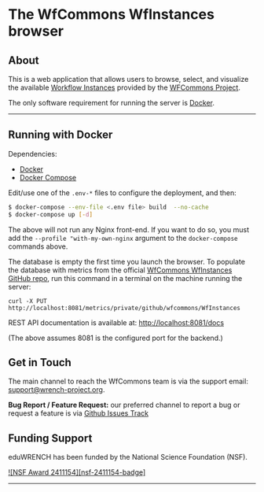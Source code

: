 # The WfCommons WfInstances browser

## About 

This is a web application that allows users to browse, select, and visualize
the available [Workflow
Instances](https://github.com/wfcommons/WfInstances) provided by the
[WFCommons Project](https://wfcommons.org).

The only software requirement for running the server is [Docker](https://docker.com). 

---

## Running with Docker

Dependencies:
- [Docker](https://docs.docker.com/install/)
- [Docker Compose](https://docs.docker.com/compose/install/)

Edit/use one of the `.env-*` files to configure the deployment, and then:

```bash
$ docker-compose --env-file <.env file> build  --no-cache
$ docker-compose up [-d]
```

The above will not run any Nginx front-end. If you want to do so, you must add the `--profile "with-my-own-nginx` argument to the `docker-compose` commands above.


The database is empty the first time you launch the browser. To populate the database with metrics from the official [WfCommons WfInstances GitHub repo](https://github.com/wfcommons/WfInstances), run this command in a terminal on the machine running the server:
```
curl -X PUT http://localhost:8081/metrics/private/github/wfcommons/WfInstances
```

REST API documentation is available at: [http://localhost:8081/docs](http://localhost:8081/docs)

(The above assumes 8081 is the configured port for the backend.)


## Get in Touch

The main channel to reach the WfCommons team is via the support email:
[support@wrench-project.org](mailto:support@wrench-project.org).

**Bug Report / Feature Request:** our preferred channel to report a bug or request a feature is via
[Github Issues Track](https://github.com/wfcommons/wfinstances-browser/issues)


## Funding Support

eduWRENCH has been funded by the National Science Foundation (NSF).

[![NSF Award 2411154][nsf-2411154-badge]][nsf-2411154-link]


[nsf-2411154-link]:           https://www.nsf.gov/awardsearch/showAward?AWD_ID=2411154


---
